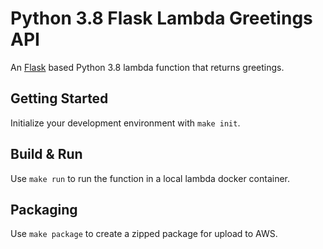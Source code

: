 # Python 3.8 Flask Lambda Greetings API

An [Flask](https://github.com/pallets/flask) based Python 3.8 lambda function that returns greetings.

## Getting Started

Initialize your development environment with `make init`.

## Build & Run

Use `make run` to run the function in a local lambda docker container.

## Packaging

Use `make package` to create a zipped package for upload to AWS.

